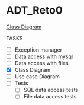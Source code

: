 # ADT_Reto0
[Class Diagram](https://github.com/NicoRodBilbao/ADT_Reto0/blob/main/doc/uml/ClassDiagram.png?raw=true)

TASKS
- [ ] Exception manager
- [ ] Data access with mysql
- [ ] Data access with files
- [x] Class Diagram
- [ ] Use case Diagram
- [ ] Tests
  - [ ] SQL data access tests
  - [ ] File data access tests

